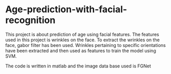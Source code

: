 # Age-prediction-with-facial-recognition

This project is about prediction of age using facial features. The features used in this project is wrinkles on the face. To extract the wrinkles on the face, gabor filter has been used. Wrinkles pertaining to specific orientations have been extracted and then used as features to train the model using SVM.

The code is written in matlab and the image data base used is FGNet
